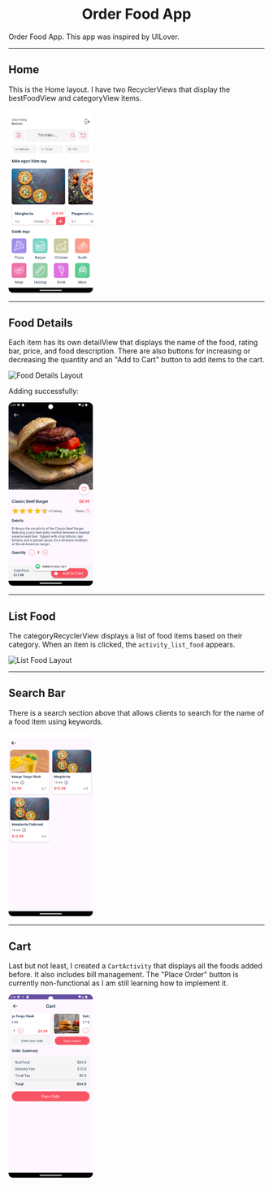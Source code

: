 <h1 align="center">Order Food App</h1>

<p align="left">
    Order Food App. This app was inspired by UILover.
</p>

---

## Home

<p align="left">
    This is the Home layout. I have two RecyclerViews that display the bestFoodView and categoryView items.
</p>

<img src="README_Img/Home.png" alt="Home Layout" style = "width:33%"/>

---

## Food Details

<p align="left">
    Each item has its own detailView that displays the name of the food, rating bar, price, and food description. 
    There are also buttons for increasing or decreasing the quantity and an "Add to Cart" button to add items to the cart.
</p>

<img src="README_Img/foodDetails.png" alt="Food Details Layout" style = "width:33%"/>

<p align="left">Adding successfully:</p>

<img src="README_Img/burgerAdd.png" alt="Add Food Success" style = "width:33%"/>

---

## List Food

<p align="left">
    The categoryRecyclerView displays a list of food items based on their category. 
    When an item is clicked, the <code>activity_list_food</code> appears.
</p>

<img src="README_Img/listFood.png" alt="List Food Layout" style = "width:33%"/>

---

## Search Bar

<p align="left">
    There is a search section above that allows clients to search for the name of a food item using keywords.
</p>

<img src="README_Img/searchBar.png" alt="Search Bar Layout" style = "width:33%"/>

---

## Cart

<p align="left">
    Last but not least, I created a <code>CartActivity</code> that displays all the foods added before. 
    It also includes bill management. The "Place Order" button is currently non-functional as I am still learning how to implement it.
</p>

<img src="README_Img/cartActivity.png" alt="Cart Layout" style = "width:33%"/>
